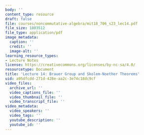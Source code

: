 ```yaml
---
body: ''
content_type: resource
draft: false
file: courses/noncommutative-algebra/mit18_706_s23_lec14.pdf
file_size: 1803512
file_type: application/pdf
image_metadata:
  caption: ''
  credit: ''
  image-alt: ''
learning_resource_types:
- Lecture Notes
license: https://creativecommons.org/licenses/by-nc-sa/4.0/
resourcetype: Document
title: 'Lecture 14: Brauer Group and Skolem-Noether Theorems'
uid: a95dfcdd-271d-428e-aa2c-3e74c18dc9cf
video_files:
  archive_url: ''
  video_captions_file: ''
  video_thumbnail_file: ''
  video_transcript_file: ''
video_metadata:
  video_speakers: ''
  video_tags: ''
  youtube_description: ''
  youtube_id: ''
---
```

